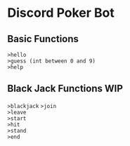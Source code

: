 # Discord Poker Bot
## Basic Functions
`>hello`  
`>guess (int between 0 and 9)`  
`>help` 

## Black Jack Functions WIP
`>blackjack`
`>join`  
`>leave`  
`>start`  
`>hit`  
`>stand`  
`>end`  

